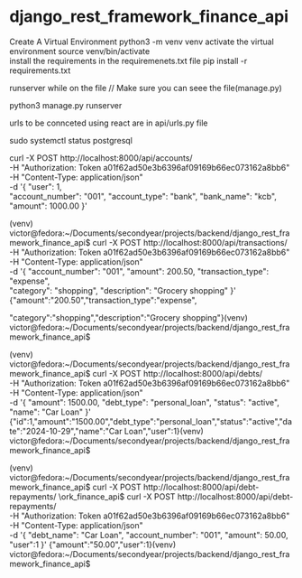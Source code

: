 # django_rest_framework_finance_api

Create A Virtual Environment 
python3 -m venv venv
activate the virtual environment 
source venv/bin/activate  
install the requirements in the requiremenets.txt  file 
pip install  -r requirements.txt 

runserver  while on the file // Make sure you  can seee the file(manage.py)

python3 manage.py runserver 

urls to  be connceted using react are in  api/urls.py file 

sudo systemctl status postgresql




curl -X POST http://localhost:8000/api/accounts/ \
-H "Authorization: Token a01f62ad50e3b6396af09169b66ec073162a8bb6" \
-H "Content-Type: application/json" \
-d '{
  "user": 1,  
  "account_number": "001",
  "account_type": "bank",
  "bank_name": "kcb",
  "amount": 1000.00
}'





(venv) victor@fedora:~/Documents/secondyear/projects/backend/django_rest_framework_finance_api$ curl -X POST http://localhost:8000/api/transactions/ \
-H "Authorization: Token a01f62ad50e3b6396af09169b66ec073162a8bb6" \
-H "Content-Type: application/json" \
-d '{
    "account_number": "001",
    "amount": 200.50,
    "transaction_type": "expense",  
    "category": "shopping", 
    "description": "Grocery shopping"
}'
{"amount":"200.50","transaction_type":"expense",


"category":"shopping","description":"Grocery shopping"}(venv) victor@fedora:~/Documents/secondyear/projects/backend/django_rest_framework_finance_api$ 




(venv) victor@fedora:~/Documents/secondyear/projects/backend/django_rest_framework_finance_api$ curl -X POST http://localhost:8000/api/debts/ \
-H "Authorization: Token a01f62ad50e3b6396af09169b66ec073162a8bb6" \
-H "Content-Type: application/json" \
-d '{
    "amount": 1500.00,
    "debt_type": "personal_loan",
    "status": "active",
    "name": "Car Loan"
}'
{"id":1,"amount":"1500.00","debt_type":"personal_loan","status":"active","date":"2024-10-29","name":"Car Loan","user":1}(venv) victor@fedora:~/Documents/secondyear/projects/backend/django_rest_framework_finance_api$ 






(venv) victor@fedora:~/Documents/secondyear/projects/backend/django_rest_framework_finance_api$ curl -X POST http://localhost:8000/api/debt-repayments/ \ork_finance_api$ curl -X POST http://localhost:8000/api/debt-repayments/ \
-H "Authorization: Token a01f62ad50e3b6396af09169b66ec073162a8bb6" \
-H "Content-Type: application/json" \
-d '{
  "debt_name": "Car Loan", 
  "account_number": "001",
  "amount": 50.00,
"user":1
}'
{"amount":"50.00","user":1}(venv) victor@fedora:~/Documents/secondyear/projects/backend/django_rest_framework_finance_api$ 